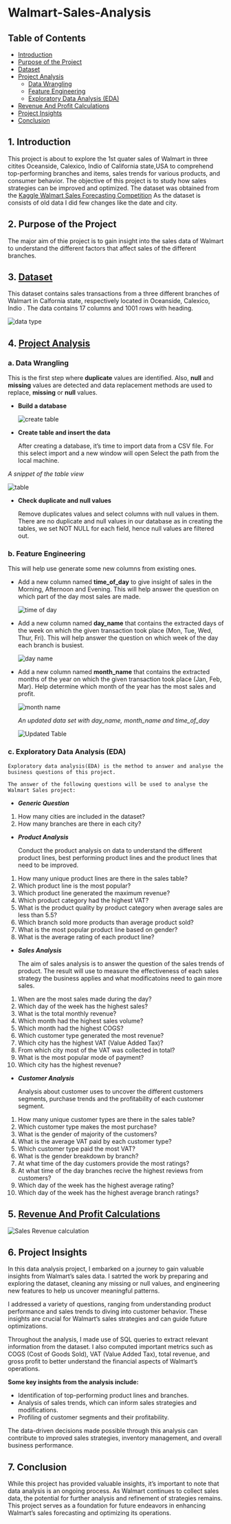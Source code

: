 # Walmart-Sales-Analysis
## Table of Contents
- [Introduction](https://github.com/samia-dola/Walmart-Sales-Analysis/edit/main/README.md#1-introduction)
- [Purpose of the Project](https://github.com/samia-dola/Walmart-Sales-Analysis#2-purpose-of-the-project)
- [Dataset](https://github.com/samia-dola/Walmart-Sales-Analysis#3-dataset)
- [Project Analysis](https://github.com/samia-dola/Walmart-Sales-Analysis#4-project-analysis)
  - [Data Wrangling](https://github.com/samia-dola/Walmart-Sales-Analysis#a-data-wrangling)
  - [Feature Engineering](https://github.com/samia-dola/Walmart-Sales-Analysis#b-feature-engineering)
  - [Exploratory Data Analysis (EDA)](https://github.com/samia-dola/Walmart-Sales-Analysis#c-exploratory-data-analysis-eda)
- [Revenue And Profit Calculations](https://github.com/samia-dola/Walmart-Sales-Analysis#5-revenue-and-profit-calculations)
- [Project Insights](https://github.com/samia-dola/Walmart-Sales-Analysis#6-project-insights)
- [Conclusion](https://github.com/samia-dola/Walmart-Sales-Analysis#7-conclusion)

## 1. Introduction
This project is about to explore the 1st quater sales of Walmart in three citites Oceanside, Calexico, Indio of California state,USA to comprehend top-performing branches and items, sales trends for various products, and consumer behavior. The objective of this project is to study how sales strategies can be improved and optimized. The dataset was obtained from the [Kaggle Walmart Sales Forecasting Competition](https://www.kaggle.com/c/walmart-recruiting-store-sales-forecasting) 
As the dataset is consists of old data I did few changes like the date and city.

## 2. Purpose of the Project 
The major aim of thie project is to gain insight into the sales data of Walmart to understand the different factors that affect sales of the different branches.

## 3. [Dataset](https://github.com/samia-dola/Walmart-Sales-Analysis/blob/main/Walmart%20Sales%20Analysis.csv)
This dataset contains sales transactions from a three different branches of Walmart in Calfornia state, respectively located in Oceanside, Calexico, Indio . The data contains 17 columns and 1001 rows with heading. 

![data type](https://github.com/samia-dola/Walmart-Sales-Analysis/assets/150064729/10eb85a4-f607-46d8-bb36-38cbf54e2775)

## 4. [Project Analysis](https://github.com/samia-dola/Walmart-Sales-Analysis/blob/main/Walmart%20Sales%20Analysis%20queries.sql)
### a. Data Wrangling

This is the first step where **duplicate** values are identified. Also, **null** and **missing** values are detected and data replacement methods are used to replace, **missing** or **null** values.

- **Build a database**

  ![create table](https://github.com/samia-dola/Walmart-Sales-Analysis/assets/150064729/80f0a25e-3e98-44bf-bbce-8dfe7f8aeb90)

- **Create table and insert the data**

  After creating a database, it’s time to import data from a CSV file. For this select import and a new window will open Select the path from the local machine.
  
*A snippet of the table view*
  
  ![table](https://github.com/samia-dola/Walmart-Sales-Analysis/assets/150064729/f2bc9ace-4150-4f85-9f5a-f76feffb9274)
  
- **Check duplicate and null values**

  Remove duplicates values and select columns with null values in them. There are no duplicate and null values in our database as in creating the tables, we set NOT NULL for each field, hence null values   are filtered out.

### b. Feature Engineering
  This will help use generate some new columns from existing ones.

- Add a new column named **time_of_day** to give insight of sales in the Morning, Afternoon and Evening. This will help answer the question on which part of the day most sales are made.
  
  ![time of day](https://github.com/samia-dola/Walmart-Sales-Analysis/assets/150064729/d5d381b0-6b4d-4a52-b917-bdda8dc0e878)

- Add a new column named **day_name** that contains the extracted days of the week on which the given transaction took place (Mon, Tue, Wed, Thur, Fri). This will help answer the question on which week     of the day each branch is busiest.
  
  ![day name](https://github.com/samia-dola/Walmart-Sales-Analysis/assets/150064729/cce710b4-ace5-4562-aba8-b14eae259a89)

- Add a new column named **month_name** that contains the extracted months of the year on which the given transaction took place (Jan, Feb, Mar). Help determine which month of the year has the most sales   and profit.
 
  ![month name](https://github.com/samia-dola/Walmart-Sales-Analysis/assets/150064729/4e778a3a-ff14-470b-91b9-72c8e7c656be)

  *An updated data set with day_name, month_name and time_of_day*

  ![Updated Table](https://github.com/samia-dola/Walmart-Sales-Analysis/assets/150064729/0b883fa8-88ef-45bb-8ef8-fd27026e2c78)

### c. Exploratory Data Analysis (EDA) 
    Exploratory data analysis(EDA) is the method to answer and analyse the business questions of this project.

    The answer of the following questions will be used to analyse the Walmart Sales project:

- ***Generic Question***

1. How many cities are included in the dataset?
2. How many branches are there in each city?

- ***Product Analysis***

  Conduct the product analysis on data to understand the different product lines, best performing product lines and the product lines that need to be improved.
1. How many unique product lines are there in the sales table?
2. Which product line is the most popular?
3. Which product line generated the maximum revenue?
4. Which product category had the highest VAT?
5. What is the product quality by product category when average sales are less than 5.5?
6. Which branch sold more products than average product sold?
7. What is the most popular product line based on gender?
8. What is the average rating of each product line?

- ***Sales Analysis***

  The aim of sales analysis is to answer the question of the sales trends of product. The result will use to measure the effectiveness of each sales strategy the business applies and what modificatoins     need to gain more sales.
1. When are the most sales made during the day?
2. Which day of the week has the highest sales?
3. What is the total monthly revenue?
4. Which month had the highest sales volume?
5. Which month had the highest COGS?
6. Which customer type generated the most revenue? 
7. Which city has the highest VAT (Value Added Tax)?
8. From which city most of the VAT was collected in total?
9. What is the most popular mode of payment?
10. Which city has the highest revenue?

- ***Customer Analysis***

  Analysis about customer uses to uncover the different customers segments, purchase trends and the profitability of each customer segment.
1. How many unique customer types are there in the sales table?
2. Which customer type makes the most purchase?
3. What is the gender of majority of the customers?
4. What is the average VAT paid by each customer type?
5. Which customer type paid the most VAT?
6. What is the gender breakdown by branch?
7. At what time of the day customers provide the most ratings?
8. At what time of the day branches recive the highest reviews from customers?
9. Which day of the week has the highest average rating?
10. Which day of the week has the highest average branch ratings?

## 5. [Revenue And Profit Calculations](https://github.com/samia-dola/Walmart-Sales-Analysis/blob/main/sales%20%26%20revenue%20queries.sql)

![Sales   Revenue calculation](https://github.com/samia-dola/Walmart-Sales-Analysis/assets/150064729/74ca54a4-1b0b-4edc-a765-56444bd6ee49)

## 6. Project Insights
In this data analysis project, I embarked on a journey to gain valuable insights from Walmart’s sales data. I satrted the work by preparing and exploring the dataset, cleaning any missing or null values, and engineering new features to help us uncover meaningful patterns.

I addressed a variety of questions, ranging from understanding product performance and sales trends to diving into customer behavior. These insights are crucial for Walmart’s sales strategies and can guide future optimizations.

Throughout the analysis, I made use of SQL queries to extract relevant information from the dataset. I also computed important metrics such as COGS (Cost of Goods Sold), VAT (Value Added Tax), total revenue, and gross profit to better understand the financial aspects of Walmart’s operations.

**Some key insights from the analysis include:**

- Identification of top-performing product lines and branches.
- Analysis of sales trends, which can inform sales strategies and modifications.
- Profiling of customer segments and their profitability.
  
The data-driven decisions made possible through this analysis can contribute to improved sales strategies, inventory management, and overall business performance.

## 7. Conclusion
While this project has provided valuable insights, it’s important to note that data analysis is an ongoing process. As Walmart continues to collect sales data, the potential for further analysis and refinement of strategies remains. This project serves as a foundation for future endeavors in enhancing Walmart’s sales forecasting and optimizing its operations.
